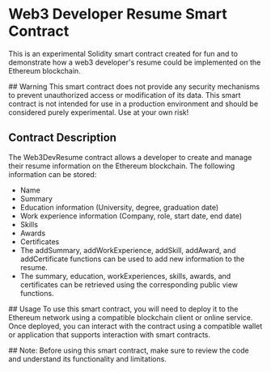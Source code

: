 # Web3 Developer Resume Smart Contract

This is an experimental Solidity smart contract created for fun and to demonstrate how a web3 developer's resume could be implemented on the Ethereum blockchain.

## Warning
This smart contract does not provide any security mechanisms to prevent unauthorized access or modification of its data.
This smart contract is not intended for use in a production environment and should be considered purely experimental. Use at your own risk!

## Contract Description

The Web3DevResume contract allows a developer to create and manage their resume information on the Ethereum blockchain. The following information can be stored:

- Name
- Summary
- Education information (University, degree, graduation date)
- Work experience information (Company, role, start date, end date)
- Skills
- Awards
- Certificates
- The addSummary, addWorkExperience, addSkill, addAward, and addCertificate functions can be used to add new information to the resume.
- The summary, education, workExperiences, skills, awards, and certificates can be retrieved using the corresponding public view functions.

## Usage
To use this smart contract, you will need to deploy it to the Ethereum network using a compatible blockchain client or online service. Once deployed, you can interact with the contract using a compatible wallet or application that supports interaction with smart contracts.

## Note:
Before using this smart contract, make sure to review the code and understand its functionality and limitations.
